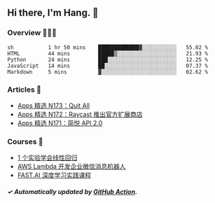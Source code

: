 ## Hi there, I'm Hang. 👋

### Overview 👨🏻‍💻

<!--START_SECTION:waka-->
```text
sh           1 hr 50 mins    █████████████▓░░░░░░░░░░░   55.02 % 
HTML         44 mins         █████▒░░░░░░░░░░░░░░░░░░░   21.93 % 
Python       24 mins         ███░░░░░░░░░░░░░░░░░░░░░░   12.25 % 
JavaScript   14 mins         ██░░░░░░░░░░░░░░░░░░░░░░░   07.37 % 
Markdown     5 mins          ▓░░░░░░░░░░░░░░░░░░░░░░░░   02.62 % 
```
<!--END_SECTION:waka-->

### Articles 📝

<!-- BLOG:START -->
- [Apps 精选 N173：Quit All](http://huhuhang.com/post/product-hunt/product-hunt-n173?from=github)
- [Apps 精选 N172：Raycast 推出官方扩展商店](http://huhuhang.com/post/product-hunt/product-hunt-n172?from=github)
- [Apps 精选 N171：简悦 API 2.0](http://huhuhang.com/post/product-hunt/product-hunt-n171?from=github)<!-- BLOG:END -->

### Courses 🔗

<!-- SYL:START -->
- [1 个实验学会线性回归](https://lanqiao.cn/courses/4855)
- [AWS Lambda 开发企业微信消息机器人](https://lanqiao.cn/courses/2868)
- [FAST.AI 深度学习实践课程](https://lanqiao.cn/courses/1445)
<!-- SYL:END -->

##### ✓ Automatically updated by [GitHub Action](https://github.com/huhuhang/huhuhang/actions).
